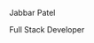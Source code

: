 Jabbar Patel

Full Stack Developer

<!---
Jabbarpatel/Jabbarpatel is a ✨ special ✨ repository because its `README.md` (this file) appears on your GitHub profile.
You can click the Preview link to take a look at your changes.
--->
